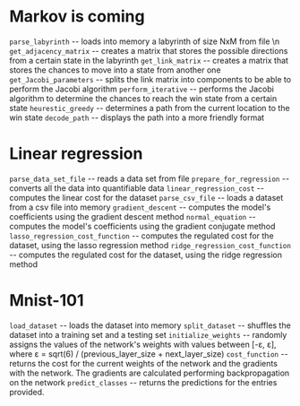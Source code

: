 # Markov is coming

`parse_labyrinth` -- loads into memory a labyrinth of size NxM from file \n
`get_adjacency_matrix` -- creates a matrix that stores the possible directions from a certain state in the labyrinth
`get_link_matrix` -- creates a matrix that stores the chances to move into a state from another one
`get_Jacobi_parameters` -- splits the link matrix into components to be able to perform the Jacobi algorithm
`perform_iterative` -- performs the Jacobi algorithm to determine the chances to reach the win state from a certain state
`heurestic_greedy` -- determines a path from the current location to the win state
`decode_path` -- displays the path into a more friendly format

# Linear regression

`parse_data_set_file` -- reads a data set from file
`prepare_for_regression` -- converts all the data into quantifiable data
`linear_regression_cost` -- computes the linear cost for the dataset
`parse_csv_file` -- loads a dataset from a csv file into memory
`gradient_descent` -- computes the model's coefficients using the gradient descent method
`normal_equation` -- computes the model's coefficients using the gradient conjugate method
`lasso_regression_cost_function` -- computes the regulated cost for the dataset, using the lasso regression method
`ridge_regression_cost_function` -- computes the regulated cost for the dataset, using the ridge regression method

# Mnist-101

`load_dataset` -- loads the dataset into memory
`split_dataset` -- shuffles the dataset into a training set and a testing set
`initialize_weights` -- randomly assigns the values of the network's weights with values between [-ε, ε], where ε = sqrt(6) / (previous_layer_size + next_layer_size)
`cost_function` -- returns the cost for the current weights of the network and the gradients with the network. The gradients are calculated performing backpropagation on the network
`predict_classes` -- returns the predictions for the entries provided.
